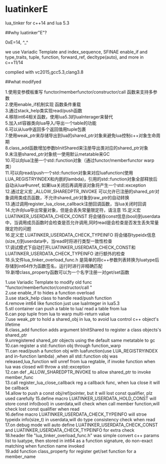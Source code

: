 # luatinkerE
lua_tinker for c++14 and lua 5.3

##why luatinker"E"?

0xE=14, ^_^


we use Variadic Template and index_sequence, SFINAE enable_if and type_traits, tuple, function, forward_ref, decltype(auto), and more in c++11/14


complied with vc2015,gcc5.3,clang3.8


##what modifyed

1.使用变参模板重写 functor/memberfunctor/constructor/call 函数来支持多参数  
2.使用enable_if机制实现 函数条件重载  
3.通过stack_help类实现read/push函数  
4.移除int64相关函数，使用lua5.3的luaInterager来替代  
5.加入stl容器类向lua导入/导出一个table的功能  
6.可以从lua中返回多个返回值用tuple包裹  
7.使用weak_ptr来存储导出到lua的shared_ptr对象来避免lua控制c++对象生命周期  
8.class_add函数增加参数bInitShared来注册导出类对应的shared_ptr对象  
9.未注册shared_ptr对象统一使用默认metatable来GC  
10.可以向lua注册一个std::function对象（通过functor/memberfunctor warp类）  
11.可以向read/push一个std::function对象来对应luafunction(使用LUA_REGISTRYINDEX和内嵌的lambda)，引用的std::function对象全部释放后自动从lua中unref, 如果lua关闭后再调用该对象将产生一个std::exception  
12.通过定义宏 _ALLOW_SHAREDPTR_INVOKE 可以允许已注册的shared_ptr对象调用类成员函数，不允许shared_ptr对象到raw_ptr的自动转换  
13.通过调用register_lua_close_callback注册回调函数，当lua关闭时回调  
14.允许向lua导出常量对象，但是会丢失常量限定符，请注意 
15.定义宏 LUATINKER_USERDATA_CHECK_CONST 将会储存const信息(bool)到userdata中，当调用成员函数时会检查是否允许调用,同时read是会检查是否发生丢失常量限定符的问题  
16.定义宏 LUATINKER_USERDATA_CHECK_TYPEINFO 将会储存typeidx信息(size_t)到userdata中，当read时将进行类型一致性检查  
17.调试模式下自动打开LUATINKER_USERDATA_CHECK_CONST和LUATINKER_USERDATA_CHECK_TYPEINFO 进行额外的检查  
18.头文件lua_tinker_overload_func.h 是简单的将c++参数列表转换为luatype后存储到int64作为函数签名，运行时进行非精确匹配  
19.新增class_property函数可以为一个名字注册一对get/set函数

1.use Variadic Template to modify old func "functor/memberfunctor/constructor/call "  
2.use enable_if to hides a function overload  
3.use stack_help class to handle read/push function  
4.remove int64 like function just use luaInteger in lua5.3  
5.stl container can push a table to lua/ read a table from lua  
6.can pop tuple from lua to warp multi-return value  
7.use weak_ptr to hold a shared_obj in lua, to avoid lua control c++ object's lifetime  
8.class_add function adds argument bInitShared to register a class objects's shared_ptr  
9.unregistered shared_ptr objects using the default same metatable to gc  
10.can register a std::function obj through function_warp  
11.can read/push a function obj with luafunction(use LUA_REGISTRYINDEX and in-function lambda)  ,when all std::function obj was released,lua_function will unref from lua regtable, if invoke function when lua was closed will throw a std::exception  
12.can def _ALLOW_SHAREDPTR_INVOKE to allow shared_ptr to invoke member_func  
13.call register_lua_close_callback reg a callback func, when lua close it will be callback  
14.allow to push a const obj/ref/pointer, but it will lost const qualifier, plz used carefully 
15.define macro LUATINKER_USERDATA_HOLD_CONST will store const info(bool) in userdata,will check when call member function,will check lost const qualifier when read   
16.define macro LUATINKER_USERDATA_CHECK_TYPEINFO will stroe typeidx info(size_t) in userdata,will do type consistency check when read  
17.on debug mode will auto define LUATINKER_USERDATA_CHECK_CONST and LUATINKER_USERDATA_CHECK_TYPEINFO for extra check  
18.header file "lua_tinker_overload_func.h" was simple convert c++ params list to luatype, then stored in int64 as a function signature, do non-exact matching when function name invoked  
19.add function class_property for register get/set function for a member_name  

